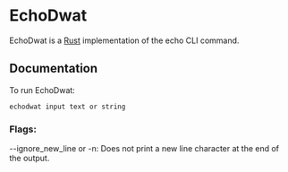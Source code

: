 # EchoDwat

EchoDwat is a [Rust](http:/www.rust-lang.org) implementation of the echo CLI command.

## Documentation

To run EchoDwat:

```shell
echodwat input text or string
```

### Flags:

--ignore_new_line or -n: Does not print a new line character at the end of the output.